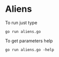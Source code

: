 # Aliens

To run just type
```
go run aliens.go
```

To get parameters help
```
go run aliens.go -help
```
